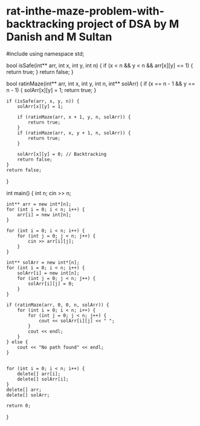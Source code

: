 # rat-inthe-maze-problem-with-backtracking project of DSA by M Danish and M Sultan
#include <iostream>
using namespace std;

bool isSafe(int** arr, int x, int y, int n) { 
    if (x < n && y < n && arr[x][y] == 1) {
        return true;
    }
    return false; 
}

bool ratinMaze(int** arr, int x, int y, int n, int** solArr) {
    if (x == n - 1 && y == n - 1) { 
        solArr[x][y] = 1;
        return true;
    }
    
    if (isSafe(arr, x, y, n)) {
        solArr[x][y] = 1;
        
        if (ratinMaze(arr, x + 1, y, n, solArr)) {
            return true;
        }
        if (ratinMaze(arr, x, y + 1, n, solArr)) {
            return true;
        }
        
        solArr[x][y] = 0; // Backtracking
        return false;
    }
    return false;
} 

int main() { 
    int n; 
    cin >> n;
    
    int** arr = new int*[n];
    for (int i = 0; i < n; i++) { 
        arr[i] = new int[n];
    }

    for (int i = 0; i < n; i++) { 
        for (int j = 0; j < n; j++) { 
            cin >> arr[i][j];
        }
    }
    
    int** solArr = new int*[n];
    for (int i = 0; i < n; i++) {
        solArr[i] = new int[n];
        for (int j = 0; j < n; j++) {
            solArr[i][j] = 0;
        }
    }
    
    if (ratinMaze(arr, 0, 0, n, solArr)) {
        for (int i = 0; i < n; i++) {
            for (int j = 0; j < n; j++) {
                cout << solArr[i][j] << " ";
            }
            cout << endl; 
        }
    } else {
        cout << "No path found" << endl;
    }
    

    for (int i = 0; i < n; i++) {
        delete[] arr[i];
        delete[] solArr[i];
    }
    delete[] arr;
    delete[] solArr;
    
    return 0;
}
